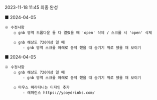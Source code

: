 <!-- prettier-ignore-start -->
2023-11-18 11:45 최종 완성

■ 2024-04-05

    ※ 수정사항
        ○ gnb 영역 드롭다운 둘 다 열렸을 때 'open' 삭제 / 스크롤 시 'open' 삭제

        ○ gnb 해상도 720이상 일 때
            - gnb 영역 스크롤 아래로 동작 했을 때 숨기기 위로 했을 때 보이기

■ 2024-04-05

    ※ 수정사항
        ○ gnb 해상도 720이상 일 때
            - gnb 영역 스크롤 아래로 동작 했을 때 숨기기 위로 했을 때 보이기

        ○ 마우스 따라다니는 디자인 추가
            - 래퍼런스 https://yooydrinks.com/
<!-- prettier-ignore-end -->
